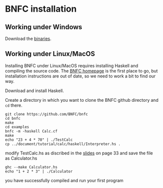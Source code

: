 # BNFC installation

## Working under Windows

Download the [binaries](https://github.com/BNFC/bnfc/releases).

## Working under Linux/MacOS

Installing BNFC under Linux/MacOS requires installing Haskell and compiling the source code. The [BNFC homepage](http://bnfc.digitalgrammars.com/) is the first place to go, but installation instructions are out of date, so we need to work a bit to find our way.

Download and install Haskell.


Create a directory in which you want to clone the BNFC github directory and `cd` there.

    git clone https://github.com/BNFC/bnfc
    cd bnfc
    make
    cd examples
    bnfc -m -haskell Calc.cf
    make
    echo "23 + 4 * 70" | ./TestCalc 
    cp ../document/tutorial/calc/haskell/Interpreter.hs .
  
modify TestCalc.hs as discribed in the [slides](http://www.grammaticalframework.org/ipl-book/slides/2-slides-ipl-book.pdf) on page 33 and save the file as Calculator.hs
  
    ghc --make Calculator.hs
    echo "1 + 2 * 3" | ./Calculator
    
you have successfully compiled and run your first program
